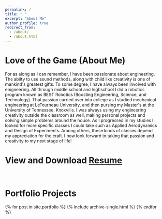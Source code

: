 ```yaml
---
permalink: /
title: " "
excerpt: "About Me"
author_profile: true
redirect_from: 
  - /about/
  - /about.html
---
```

Love of the Game (About Me)
=====
For as along as I can remember, I have been passionate about engineering. The abilty to use sound methods, along with child like creativity is one of mankind's greatest gifts. To some degree, I have always been involved with enigneering. All through middle school and highschool I did a robotics program known as BEST Robotics (Boosting Engineering, Science, and Technology). That passion carried over into college as I studied mechanical engineering at LeTourneau University, and then pursing my Master's at the University of Tennessee, Knoxville. I was always using my engineering creativity outside the classroom as well, making personal projects and solving simple problems around the house. As I progressed in my studies I looked for more specific classes I could take such as Applied Aerodynamics and Design of Experiments. Among others, these kinds of classes depend my appreciation for the craft. I now look forward to taking that passion and creativity to my next stage of life!

# View and Download [Resume](https://camden-carroll.github.io/files/camdencarroll_resume.pdf)

<br/>

Portfolio Projects
=====

 {% for post in site.portfolio %}
  {% include archive-single.html %}
{% endfor %}
